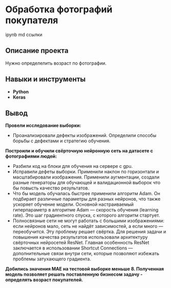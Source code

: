 # Обработка фотографий покупателя
ipynb md ссылки
## Описание проекта
Нужно определелить возраст по фотографии.
## Навыки и инструменты
- **Python**
- **Keras**

## Вывод
**Провели исследование выборки:**

- Проанализировали дефекты изображений. Определили способы борьбы с дефектами и стратегию обучения.

**Построили и обучили свёрточную нейронную сеть на датасете с фотографиями людей:**

- Разбили код на блоки для обучения на сервере с gpu.
- Исправили дефеты выборки. Применили наклон по горизонтали и масштабировали изображения. Применили аугментации, создали разные генераторы для обучающей и валидационной выборок что бы повысть качество результатов.
- Что бы модель обучалась быстрее применили алгоритм Adam. Он подбирает различные параметры для разных нейронов, что также ускоряет обучение модели. Основной настраиваемый гиперпараметр в алгоритме Adam — скорость обучения (learning rate). Это шаг градиентного спуска, с которого алгоритм стартует.
- Полносвязные сети не могут работать с большими изображениями: если нейронов мало, сеть не найдёт зависимостей, а если много — переобучится. Эту проблему решает свёртка. Для решения задачи и повышения качества результатов использовали архитектуру свёрточных нейросетей ResNet. Главная особенность ResNet заключается в использовании Shortcut Connections — дополнительные связи внутри сети, которые позволяют избежать проблемы затухающего градиента.

**Добились значения MAE на тестовой выборке меньше 8. Полученная модель позволяет решать поставленную бизнесом задачу - определять возраст покупателей.**
